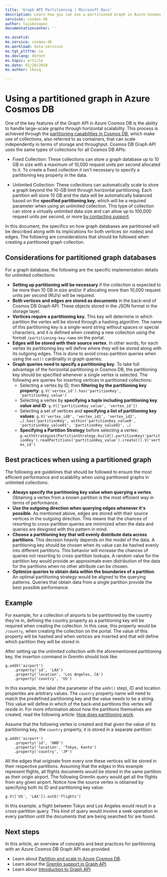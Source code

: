 ```yaml
---
title: 'Graph API Partitioning | Microsoft Docs'
description: Learn how you can use a partitioned Graph in Azure Cosmos DB.
services: cosmos-db
author: luisbosquez
documentationcenter: ''

ms.assetid: 
ms.service: cosmos-db
ms.workload: data-services
ms.tgt_pltfrm: na
ms.devlang: dotnet
ms.topic: article
ms.date: 02/28/2018
ms.author: lbosq

---
```

# Using a partitioned graph in Azure Cosmos DB

One of the key features of the Graph API in Azure Cosmos DB is the ability to handle large-scale graphs through horizontal scalability. This process is achieved through the [partitioning capabilities in Cosmos DB](partition-data.md#how-does-partitioning-work), which make use of collections, also referred to as containers, that can scale independently in terms of storage and throughput. Cosmos DB Graph API uses the same types of collections for all Cosmos DB APIs:

- Fixed Collection: These collections can store a graph database up to 10 GB in size with a maximum of 10,000 request units per second allocated to it. To create a fixed collection it isn't necessary to specify a partitioning key property in the data.

- Unlimited Collection: These collections can automatically scale to store a graph beyond the 10-GB limit through horizontal partitioning. Each partition will store 10 GB and the data will be automatically balanced based on the **specified partitioning key**, which will be a required parameter when using an unlimited collection. This type of collection can store a virtually unlimited data size and can allow up to 100,000 request units per second, or more [by contacting support](https://aka.ms/cosmosdbfeedback?subject=Cosmos%20DB%20More%20Throughput%20Request).

In this document, the specifics on how graph databases are partitioned will be described along with its implications for both vertices (or nodes) and edges. The following are considerations that should be followed when creating a partitioned graph collection.

## Considerations for partitioned graph databases

For a graph database, the following are the specific implementation details for unlimited collections:
- **Setting up partitioning will be necessary** if the collection is expected to be more than 10 GB in size and/or if allocating more than 10,000 request units per second (RU/s) will be required.
- **Both vertices and edges are stored as documents** in the back-end of Cosmos DB Graph API. These objects stored in the JSON format in the storage layer.
- **Vertices require a partitioning key**. This key will determine in which partition the vertex will be stored through a hashing algorithm. The name of this partitioning key is a single-word string without spaces or special characters, and it is defined when creating a new collection using the format `/partitioning-key-name` on the portal.
- **Edges will be stored with their source vertex**. In other words, for each vertex its partitioning key will define where they will be stored along with its outgoing edges. This is done to avoid cross-partition queries when using the `out()` cardinality in graph queries.
- **Graph queries need to specify a partitioning key**. To take full advantage of the horizontal partitioning in Cosmos DB, the partitioning key should be specified whenever a single vertex is selected. The following are queries for inserting vertices in partitioned collections:
    - Selecting a vertex by ID, then **filtering by the partitioning key property**: 
        `g.V('vertex_id').has('partitionKey', 'partitionKey_value')`
    - Selecting a vertex by **specifying a tuple including partitioning key value and ID**: 
        `g.V(['partitionKey_value', 'vertex_id'])`
    - Selecting a set of vertices and **specifying a list of partitioning key values**: 
        `g.V('vertex_id0', 'vertex_id1', 'vertex_id2', …).has('partitionKey', within('partitionKey_value0', 'partitionKey_value01', 'partitionKey_value02', …)`
    - **Specifying a Partition Strategy** before selecting a vertex: 
        `g.withStrategies(PartitionStrategy.build().partitionKey('partitionKey').readPartitions('partitionKey_value').create()).V('vertex_id')`

## Best practices when using a partitioned graph

The following are guidelines that should be followed to ensure the most efficient performance and scalability when using partitioned graphs in unlimited collections:
- **Always specify the partitioning key value when querying a vertex**. Obtaining a vertex from a known partition is the most efficient way in terms of performance.
- **Use the outgoing direction when querying edges whenever it's possible**. As mentioned above, edges are stored with their source vertices in the outgoing direction. This means that the chances of resorting to cross-partition queries are minimized when the data and queries are designed with this pattern in mind.
- **Choose a partitioning key that will evenly distribute data across partitions**. This decision heavily depends on the model of the data. A partitioning key should be chosen when its value can be hashed evenly into different partitions. This behavior will increase the chances of queries not resorting to cross-partition lookups. A random value for the partition key would provide an approximate even distribution of the data for the partitions when no other attribute can be chosen.
- **Optimize queries to obtain data within the boundaries of a partition**. An optimal partitioning strategy would be aligned to the querying patterns. Queries that obtain data from a single partition provide the best possible performance.

## Example

For example, for a collection of airports to be partitioned by the country they're in, defining the country property as a partitioning key will be required when creating the collection. In this case, this property would be `/country`, when creating the collection on the portal. The value of this property will be hashed and when vertices are inserted and that will define which partition they will be stored in. 
 
After setting up the unlimited collection with the aforementioned partitioning key, the insertion command in Gremlin should look like:

```
g.addV('airport')
    .property('id', 'LAX')
    .property('location', 'Los Angeles, CA')
    .property('country', 'US')
``` 

In this example, the label (the parameter of the `addV()` step), ID and location  properties are arbitrary values. The `country` property name will need to match the predefined partitioning key and the value needs to be a string. This value will define in which of the back-end partitions this vertex will reside in. For more information about how the partitions themselves are created, read the following article: [How does partitioning work](partition-data.md#how-does-partitioning-work). 

Assume that the following vertex is created and that given the value of its partitioning key, the `country` property, it is stored in a separate partition:

```
g.addV('airport')
    .property('id', 'HND')
    .property('location', 'Tokyo, Kanto')
    .property('country', 'JP')
``` 

All the edges that originate from every one these vertices will be stored in their respective partitions. Assuming that the edges in this example represent flights, all flights documents would be stored in the same partition as their origin airport. The following Gremlin query would get all the flights from any given airport. Notice how the source vertex is obtained by specifying both its ID and partitioning key value:

```
g.V(['US', 'LAX']).outE('flights')
``` 

In this example, a flight between Tokyo and Los Angeles would result in a cross-partition query. This kind of query would involve a seek operation in every partition until the documents that are being searched for are found.

## Next steps
In this article, an overview of concepts and best practices for partitioning with an Azure Cosmos DB Graph API was provided. 

* Learn about [Partition and scale in Azure Cosmos DB](partition-data.md).
* Learn about the [Gremlin support in Graph API](gremlin-support.md).
* Learn about [Introduction to Graph API](graph-introduction.md).
